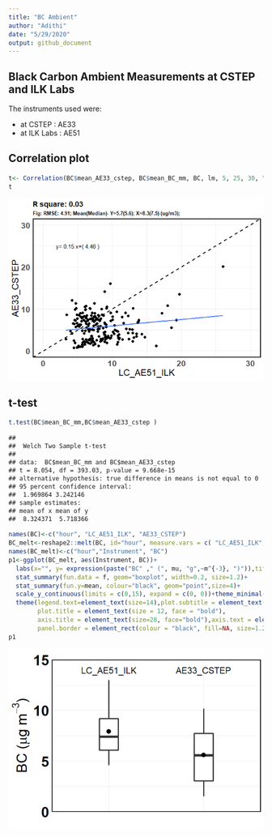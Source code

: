 ```yaml
---
title: "BC Ambient"
author: "Adithi"
date: "5/29/2020"
output: github_document
---
```




## Black Carbon Ambient Measurements at CSTEP and ILK Labs
The instruments used were: 
- at CSTEP : AE33 
- at ILK Labs : AE51 



## Correlation plot


```r
t<- Correlation(BC$mean_AE33_cstep, BC$mean_BC_mm, BC, lm, 5, 25, 30, "LC_AE51_ILK", "AE33_CSTEP")
t
```

![](BC_ambient_files/figure-gfm/unnamed-chunk-2-1.png)<!-- -->

## t-test


```r
t.test(BC$mean_BC_mm,BC$mean_AE33_cstep )
```

```
## 
## 	Welch Two Sample t-test
## 
## data:  BC$mean_BC_mm and BC$mean_AE33_cstep
## t = 8.054, df = 393.03, p-value = 9.668e-15
## alternative hypothesis: true difference in means is not equal to 0
## 95 percent confidence interval:
##  1.969864 3.242146
## sample estimates:
## mean of x mean of y 
##  8.324371  5.718366
```



```r
names(BC)<-c("hour", "LC_AE51_ILK", "AE33_CSTEP")
BC_melt<-reshape2::melt(BC, id="hour", measure.vars = c( "LC_AE51_ILK",  "AE33_CSTEP") )
names(BC_melt)<-c("hour","Instrument", "BC")
p1<-ggplot(BC_melt, aes(Instrument, BC))+ 
  labs(x="", y= expression(paste("BC" ," (", mu, "g",~m^{-3}, ")")),title=paste0(""))+
  stat_summary(fun.data = f, geom="boxplot", width=0.2, size=1.2)+  
  stat_summary(fun.y=mean, colour="black", geom="point",size=4)+
  scale_y_continuous(limits = c(0,15), expand = c(0, 0))+theme_minimal()+
  theme(legend.text=element_text(size=14),plot.subtitle = element_text(size = 10, face = "bold"),
        plot.title = element_text(size = 12, face = "bold"), 
        axis.title = element_text(size=28, face="bold"),axis.text = element_text(size = 28, colour = "black",face = "bold"),
        panel.border = element_rect(colour = "black", fill=NA, size=1.2),axis.text.x = element_blank() ) + annotate("text", label = "LC_AE51_ILK", x ="LC_AE51_ILK", y =14, size=6, face="bold")+ annotate("text", label = "AE33_CSTEP", x ="AE33_CSTEP", y =14, size=6, face="bold")
p1
```

![](BC_ambient_files/figure-gfm/unnamed-chunk-4-1.png)<!-- -->





